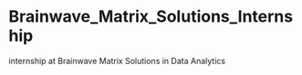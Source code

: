 # Brainwave_Matrix_Solutions_Internship
 internship at Brainwave Matrix Solutions in Data Analytics 
